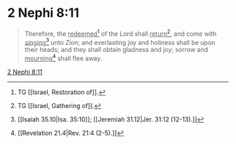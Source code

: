 # 2 Nephi 8:11

> Therefore, the <u>redeemed</u>[^a] of the Lord shall <u>return</u>[^b], and come with <u>singing</u>[^c] unto Zion; and everlasting joy and holiness shall be upon their heads; and they shall obtain gladness and joy; sorrow and <u>mourning</u>[^d] shall flee away.

[2 Nephi 8:11](https://www.churchofjesuschrist.org/study/scriptures/bofm/2-ne/8?lang=eng&id=p11#p11)


[^a]: TG [[Israel, Restoration of]].
[^b]: TG [[Israel, Gathering of]].
[^c]: [[Isaiah 35.10|Isa. 35:10]]; [[Jeremiah 31.12|Jer. 31:12 (12-13).]]
[^d]: [[Revelation 21.4|Rev. 21:4 (2-5).]]
